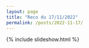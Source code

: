 ```yaml
---
layout: page
title: "Reco du 17/11/2022"
permalink: /posts/2022-11-17/
---
```

{% include slideshow.html %}